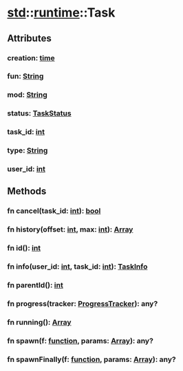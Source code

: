 # [std](/libs/std/)::[runtime](/libs/std/runtime/)::Task

## Attributes

### creation:&nbsp;[time](/libs/std/core/type.time.md)

### fun:&nbsp;[String](/libs/std/core/type.String.md)

### mod:&nbsp;[String](/libs/std/core/type.String.md)

### status:&nbsp;[TaskStatus](/libs/std/runtime/enum.TaskStatus.md)

### task_id:&nbsp;[int](/libs/std/core/type.int.md)

### type:&nbsp;[String](/libs/std/core/type.String.md)

### user_id:&nbsp;[int](/libs/std/core/type.int.md)

## Methods
### fn cancel(task_id:&nbsp;[int](/libs/std/core/type.int.md)):&nbsp;[bool](/libs/std/core/type.bool.md)<Badge text="native" /><Badge text="static" />
### fn history(offset:&nbsp;[int](/libs/std/core/type.int.md), max:&nbsp;[int](/libs/std/core/type.int.md)):&nbsp;[Array](/libs/std/core/type.Array.md)<Badge text="native" /><Badge text="static" />
### fn id():&nbsp;[int](/libs/std/core/type.int.md)<Badge text="native" /><Badge text="static" />
### fn info(user_id:&nbsp;[int](/libs/std/core/type.int.md), task_id:&nbsp;[int](/libs/std/core/type.int.md)):&nbsp;[TaskInfo](/libs/std/runtime/type.TaskInfo.md)<Badge text="native" /><Badge text="static" />
### fn parentId():&nbsp;[int](/libs/std/core/type.int.md)<Badge text="native" /><Badge text="static" />
### fn progress(tracker:&nbsp;[ProgressTracker](/libs/std/util/type.ProgressTracker.md)):&nbsp;any?<Badge text="native" /><Badge text="static" />
### fn running():&nbsp;[Array](/libs/std/core/type.Array.md)<Badge text="native" /><Badge text="static" />
### fn spawn(f:&nbsp;[function](/libs/std/core/type.function.md), params:&nbsp;[Array](/libs/std/core/type.Array.md)):&nbsp;any?<Badge text="native" /><Badge text="static" />
### fn spawnFinally(f:&nbsp;[function](/libs/std/core/type.function.md), params:&nbsp;[Array](/libs/std/core/type.Array.md)):&nbsp;any?<Badge text="native" /><Badge text="static" />

